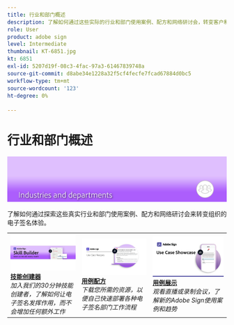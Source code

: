 ```yaml
---
title: 行业和部门概述
description: 了解如何通过这些实际的行业和部门使用案例、配方和网络研讨会，转变客户和员工的电子签名体验
role: User
product: adobe sign
level: Intermediate
thumbnail: KT-6851.jpg
kt: 6851
exl-id: 5207d19f-08c3-4fac-97a3-61467839748a
source-git-commit: d8abe34e1228a32f5cf4fecfe7fcad67884d0bc5
workflow-type: tm+mt
source-wordcount: '123'
ht-degree: 0%

---
```


# 行业和部门概述

![Adobe Sign行业形象](../assets/Hero-Industry.png)

了解如何通过探索这些真实行业和部门使用案例、配方和网络研讨会来转变组织的电子签名体验。

<table style="table-layout:fixed">
<tr>
  <td>
    <a href="innovation-series.md">
      <img alt="技能创建器" src="../assets/SB_1280.jpg" />
    </a>
    <div>
    <a href="innovation-series.md"><strong>技能创建器</strong></a>
    </div>
    <em>加入我们的30分钟技能创建者，了解如何让电子签名发挥作用，而不会增加任何额外工作</em>
    <br>
  </td>
  <td>
    <a href="recipes.md">
      <img alt="用例配方" src="../assets/Expand_RecipeR.png" />
    </a>
    <div>
    <a href="recipes.md"><strong>用例配方</strong></a>
    </div>
    <em>下载您所需的资源，以便自己快速部署各种电子签名部门工作流程</em>
    <br>
  </td>
  <td>
    <a href="use-case-showcase.md">
      <img alt="用例展示" src="../assets/UseCaseShowcaseR.png" />
    </a>
    <div>
    <a href="use-case-showcase.md"><strong>用例展示</strong></a>
    </div>
    <em>观看直播或录制会议，了解新的Adobe Sign使用案例和趋势</em>
    <br>
  </td>
</tr>
</table>
